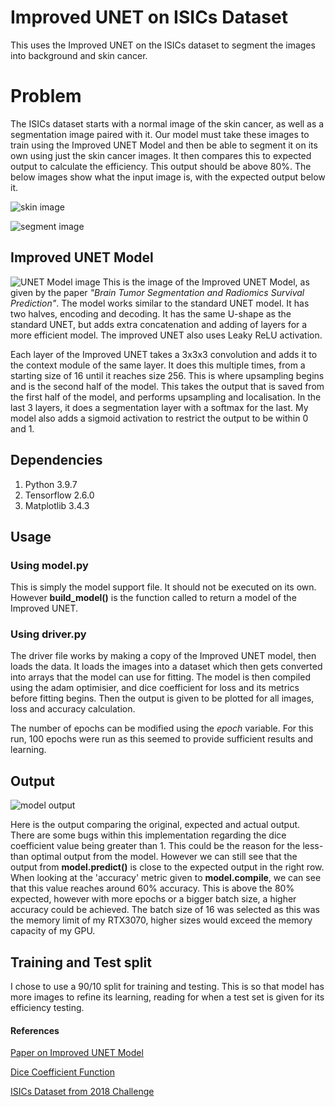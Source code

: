 # Improved UNET on ISICs Dataset

This uses the Improved UNET on the ISICs dataset to segment the images into background and skin cancer. 

# Problem 

The ISICs dataset starts with a normal image of the skin cancer, as well as a segmentation image paired with it. Our model must take these images to train using the Improved UNET Model and then be able to segment it on its own using just the skin cancer images. It then compares this to expected output to calculate the efficiency. This output should be above 80%. The below images show what the input image is, with the expected output below it.

![skin image](https://github.com/AndrewLuong6/PatternFlow/blob/topic-recognition/recognition/45820188-UNET/Images/Input%20Image.jpg?raw=true)

![segment image](https://github.com/AndrewLuong6/PatternFlow/blob/topic-recognition/recognition/45820188-UNET/Images/Expected%20Output.png?raw=true)

## Improved UNET Model

![UNET Model image](https://github.com/AndrewLuong6/PatternFlow/blob/topic-recognition/recognition/45820188-UNET/Images/Improved%20UNET.png?raw=true)
This is the image of the Improved UNET Model, as given by the paper *"Brain Tumor Segmentation and Radiomics Survival Prediction"*. The model works similar to the standard UNET model. It has two halves, encoding and decoding. It has the same U-shape as the standard UNET, but adds extra concatenation and adding of layers for a more efficient model. The improved UNET also uses Leaky ReLU activation.

Each layer of the Improved UNET takes a 3x3x3 convolution and adds it to the context module of the same layer. It does this multiple times, from a starting size of 16 until it reaches size 256.  This is where upsampling begins and is the second half of the model. This takes the output that is saved from the first half of the model, and performs upsampling and localisation. In the last 3 layers, it does a segmentation layer with a softmax for the last. My model also adds a sigmoid activation to restrict the output to be within 0 and 1.

## Dependencies 
1. Python 3.9.7
2. Tensorflow 2.6.0
3. Matplotlib 3.4.3

## Usage 

### Using model.py
This is simply the model support file. It should not be executed on its own. However **build_model()** is the function called to return a model of the Improved UNET.

### Using driver.py
The driver file works by making a copy of the Improved UNET model, then loads the data. It loads the images into a dataset which then gets converted into arrays that the model can use for fitting. The model is then compiled using the adam optimisier, and dice coefficient for loss and its metrics before fitting begins.
Then the output is given to be plotted for all images, loss and accuracy calculation.

The number of epochs can be modified using the *epoch* variable. For this run, 100 epochs were run as this seemed to provide sufficient results and learning.

## Output
![model output](https://github.com/AndrewLuong6/PatternFlow/blob/topic-recognition/recognition/45820188-UNET/Images/Sample%20Output.png?raw=true)

Here is the output comparing the original, expected and actual output. There are some bugs within this implementation regarding the dice coefficient value being greater than 1. This could be the reason for the less-than optimal output from the model. However we can still see that the output from **model.predict()** is close to the expected output in the right row. When looking at the 'accuracy' metric given to **model.compile**, we can see that this value reaches around 60% accuracy. This is above the 80% expected, however with more epochs or a bigger batch size, a higher accuracy could be achieved. The batch size of 16 was selected as this was the memory limit of my RTX3070, higher sizes would exceed the memory capacity of my GPU.

## Training and Test split
I chose to use a 90/10 split for training and testing. This is so that model has more images to refine its learning, reading for when a test set is given for its efficiency testing.


#### References
[Paper on Improved UNET Model](https://arxiv.org/pdf/1802.10508v1.pdf)

[Dice Coefficient Function](https://medium.com/@karan_jakhar/100-days-of-code-day-7-84e4918cb72c)

[ISICs Dataset from 2018 Challenge](https://challenge2018.isic-archive.com/)